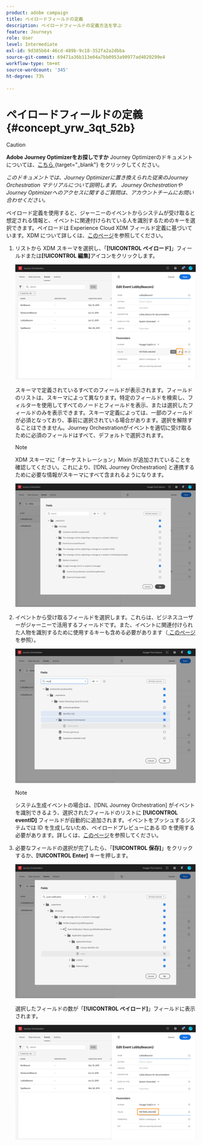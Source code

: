 ```yaml
---
product: adobe campaign
title: ペイロードフィールドの定義
description: ペイロードフィールドの定義方法を学ぶ
feature: Journeys
role: User
level: Intermediate
exl-id: 9d385b64-46cd-489b-9c18-352fa2a2dbba
source-git-commit: 69471a36b113e04a7bb0953a90977ad4020299e4
workflow-type: tm+mt
source-wordcount: '345'
ht-degree: 73%

---
```


# ペイロードフィールドの定義 {#concept_yrw_3qt_52b}



>[!CAUTION]
>
>**Adobe Journey Optimizerをお探しですか** Journey Optimizerのドキュメントについては、[&#x200B; こちら &#x200B;](https://experienceleague.adobe.com/ja/docs/journey-optimizer/using/ajo-home){target="_blank"} をクリックしてください。
>
>
>_このドキュメントでは、Journey Optimizerに置き換えられた従来のJourney Orchestration マテリアルについて説明します。 Journey OrchestrationやJourney Optimizerへのアクセスに関するご質問は、アカウントチームにお問い合わせください。_


ペイロード定義を使用すると、ジャーニーのイベントからシステムが受け取ると想定される情報と、イベントに関連付けられている人を識別するためのキーを選択できます。ペイロードは Experience Cloud XDM フィールド定義に基づいています。XDM について詳しくは、[このページ](https://experienceleague.adobe.com/docs/experience-platform/xdm/home.html?lang=ja)を参照してください。

1. リストから XDM スキーマを選択し、「**[!UICONTROL ペイロード]**」フィールドまたは&#x200B;**[!UICONTROL 編集]**&#x200B;アイコンをクリックします。

   ![](../assets/journey8.png)

   スキーマで定義されているすべてのフィールドが表示されます。フィールドのリストは、スキーマによって異なります。特定のフィールドを検索し、フィルターを使用してすべてのノードとフィールドを表示、または選択したフィールドのみを表示できます。スキーマ定義によっては、一部のフィールドが必須となっており、事前に選択されている場合があります。選択を解除することはできません。Journey Orchestrationがイベントを適切に受け取るために必須のフィールドはすべて、デフォルトで選択されます。

   >[!NOTE]
   >
   >XDM スキーマに「オーケストレーション」Mixin が追加されていることを確認してください。これにより、[!DNL Journey Orchestration] と連携するために必要な情報がスキーマにすべて含まれるようになります。

   ![](../assets/journey9.png)

1. イベントから受け取るフィールドを選択します。これらは、ビジネスユーザーがジャーニーで活用するフィールドです。また、イベントに関連付けられた人物を識別するために使用するキーも含める必要があります（[&#x200B; このページ &#x200B;](../event/defining-the-event-key.md) を参照）。

   ![](../assets/journey10.png)

   >[!NOTE]
   >
   >システム生成イベントの場合は、[!DNL Journey Orchestration] がイベントを識別できるよう、選択されたフィールドのリストに **[!UICONTROL eventID]** フィールドが自動的に追加されます。イベントをプッシュするシステムでは ID を生成しないため、ペイロードプレビューにある ID を使用する必要があります。詳しくは、[このページ](../event/previewing-the-payload.md)を参照してください。

1. 必要なフィールドの選択が完了したら、「**[!UICONTROL 保存]**」をクリックするか、**[!UICONTROL Enter]** キーを押します。

   ![](../assets/journey11.png)

   選択したフィールドの数が「**[!UICONTROL ペイロード]**」フィールドに表示されます。

   ![](../assets/journey12.png)
